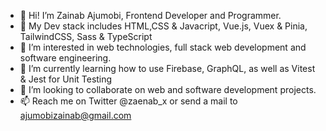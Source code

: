 - 👋 Hi! I’m Zainab Ajumobi, Frontend Developer and Programmer.
- 💞️ My Dev stack includes HTML,CSS & Javacript, Vue.js, Vuex & Pinia, TailwindCSS, Sass & TypeScript
- 👀 I’m interested in web technologies, full stack web development and software engineering.
- 🌱 I’m currently learning how to use Firebase, GraphQL, as well as  Vitest & Jest for Unit Testing
- 💞️ I’m looking to collaborate on web and software development projects.
- 📫 Reach me on Twitter @zaenab_x or send a mail to ajumobizainab@gmail.com

<!---
sheismo/sheismo is a ✨ special ✨ repository because its `README.md` (this file) appears on your GitHub profile.
You can click the Preview link to take a look at your changes.
--->
